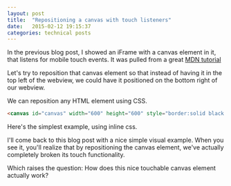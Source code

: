 ```yaml
---
layout: post
title:  "Repositioning a canvas with touch listeners"
date:   2015-02-12 19:15:37
categories: technical posts
---
```


In the previous blog post, I showed an iFrame with a canvas element in it, that listens for mobile touch events. It was pulled from a great [MDN tutorial](https://developer.mozilla.org/en-US/docs/Web/Guide/Events/Touch_events)

Let's try to reposition that canvas element so that instead of having it in the top left of the webview, we could have it positioned on the bottom right of our webview.

We can reposition any HTML element using CSS.


```html
<canvas id="canvas" width="600" height="600" style="border:solid black 1px; bottom:0; right:0; position:fixed; ">
```

Here's the simplest example, using inline css.

I'll come back to this blog post with a nice simple visual example.
When you see it, you'll realize that by repositioning the canvas element, we've actually completely broken its touch functionality.


Which raises the question:
How does this nice touchable canvas element actually work?
